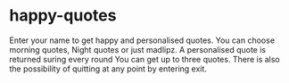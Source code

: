 # happy-quotes
Enter your name to get happy and personalised quotes.
You can choose morning quotes, Night quotes or just madlipz.
A personalised quote is returned suring every round
You can get up to three quotes.
There is also the possibility of quitting at any point by entering exit.
